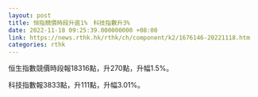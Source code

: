 ```yaml
---
layout: post
title: 恒指競價時段升逾1%　科技指數升3%
date: 2022-11-18 09:25:39.000000000 +08:00
link: https://news.rthk.hk/rthk/ch/component/k2/1676146-20221118.htm
categories: rthk
---
```


恒生指數競價時段報18316點，升270點，升幅1.5%。

科技指數報3833點，升111點，升幅3.01%。
